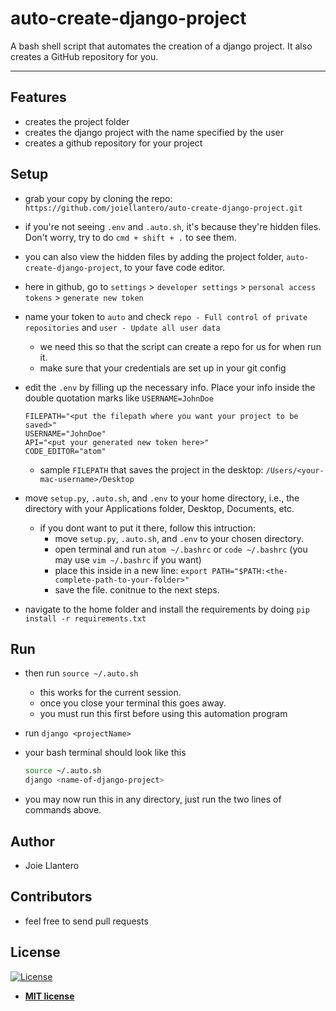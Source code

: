 # auto-create-django-project

A bash shell script that automates the creation of a django project. It also creates a GitHub repository for you.

---
## Features
- creates the project folder
- creates the django project with the name specified by the user
- creates a github repository for your project

## Setup
- grab your copy by cloning the repo: `https://github.com/joiellantero/auto-create-django-project.git`

- if you're not seeing `.env` and `.auto.sh`, it's because they're hidden files. Don't worry, try to do `cmd + shift + .` to see them.

- you can also view the hidden files by adding the project folder, `auto-create-django-project`, to your fave code editor.

- here in github, go to `settings` > `developer settings` > `personal access tokens` > `generate new token`

- name your token to `auto` and check `repo - Full control of private repositories` and `user - Update all user data`
  - we need this so that the script can create a repo for us for when run it.
  - make sure that your credentials are set up in your git config

- edit the `.env` by filling up the necessary info. Place your info inside the double quotation marks like `USERNAME=JohnDoe`

  ```plaintext
  FILEPATH="<put the filepath where you want your project to be saved>"
  USERNAME="JohnDoe"
  API="<put your generated new token here>"
  CODE_EDITOR="atom"
  ```
  - sample `FILEPATH` that saves the project in the desktop:  `/Users/<your-mac-username>/Desktop`

- move `setup.py`, `.auto.sh`, and `.env` to your home directory, i.e., the directory with your Applications folder, Desktop, Documents, etc.
  - if you dont want to put it there, follow this intruction:
    - move `setup.py`, `.auto.sh`, and `.env` to your chosen directory.
    - open terminal and run `atom ~/.bashrc` or `code ~/.bashrc` (you may use `vim ~/.bashrc` if you want)
    - place this inside in a new line: `export PATH="$PATH:<the-complete-path-to-your-folder>"`
    - save the file. conitnue to the next steps.

- navigate to the home folder and install the requirements by doing `pip install -r requirements.txt`

## Run

- then run `source ~/.auto.sh`
  - this works for the current session.
  - once you close your terminal this goes away.
  - you must run this first before using this automation program

- run `django <projectName>`

- your bash terminal should look like this

  ```bash
  source ~/.auto.sh
  django <name-of-django-project>
  ```
- you may now run this in any directory, just run the two lines of commands above.

## Author

- Joie Llantero

## Contributors

- feel free to send pull requests

## License

[![License](http://img.shields.io/:license-mit-blue.svg?style=flat-square)](http://badges.mit-license.org)

- **[MIT license](http://opensource.org/licenses/mit-license.php)**
